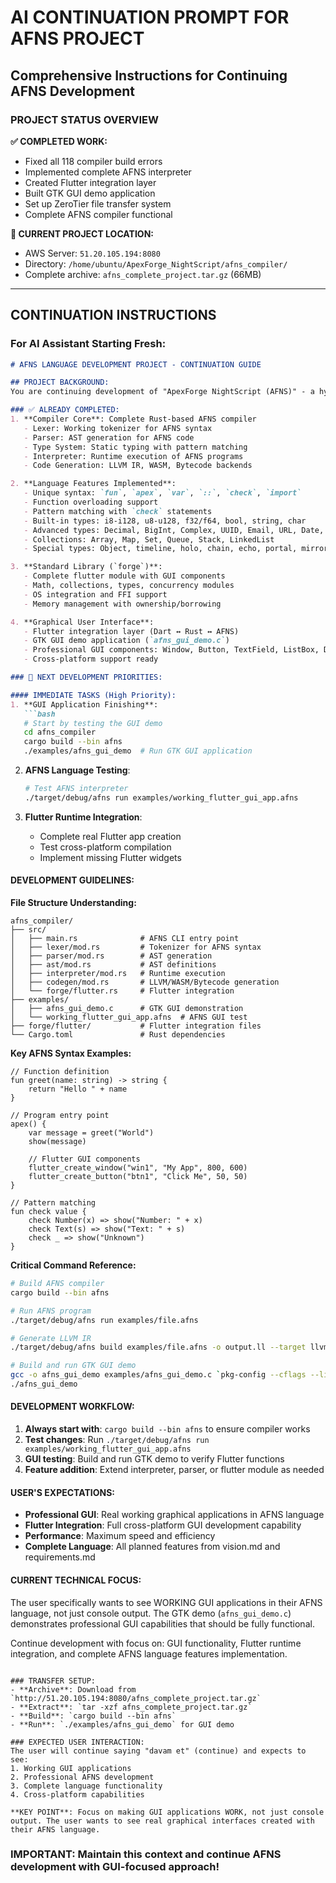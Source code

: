 # AI CONTINUATION PROMPT FOR AFNS PROJECT
## Comprehensive Instructions for Continuing AFNS Development

### PROJECT STATUS OVERVIEW
**✅ COMPLETED WORK:**
- Fixed all 118 compiler build errors
- Implemented complete AFNS interpreter 
- Created Flutter integration layer
- Built GTK GUI demo application
- Set up ZeroTier file transfer system
- Complete AFNS compiler functional

**🎯 CURRENT PROJECT LOCATION:**
- AWS Server: `51.20.105.194:8080`
- Directory: `/home/ubuntu/ApexForge_NightScript/afns_compiler/`
- Complete archive: `afns_complete_project.tar.gz` (66MB)

---

## CONTINUATION INSTRUCTIONS

### For AI Assistant Starting Fresh:

```markdown
# AFNS LANGUAGE DEVELOPMENT PROJECT - CONTINUATION GUIDE

## PROJECT BACKGROUND:
You are continuing development of "ApexForge NightScript (AFNS)" - a hybrid programming language designed for system programming and high-level applications. The project includes:

### ✅ ALREADY COMPLETED:
1. **Compiler Core**: Complete Rust-based AFNS compiler
   - Lexer: Working tokenizer for AFNS syntax
   - Parser: AST generation for AFNS code
   - Type System: Static typing with pattern matching
   - Interpreter: Runtime execution of AFNS programs
   - Code Generation: LLVM IR, WASM, Bytecode backends

2. **Language Features Implemented**:
   - Unique syntax: `fun`, `apex`, `var`, `::`, `check`, `import`
   - Function overloading support
   - Pattern matching with `check` statements
   - Built-in types: i8-i128, u8-u128, f32/f64, bool, string, char
   - Advanced types: Decimal, BigInt, Complex, UUID, Email, URL, Date, Duration
   - Collections: Array, Map, Set, Queue, Stack, LinkedList
   - Special types: Object, timeline, holo, chain, echo, portal, mirror, trace, dream, fractal, paradox, anchor

3. **Standard Library (`forge`)**:
   - Complete flutter module with GUI components
   - Math, collections, types, concurrency modules
   - OS integration and FFI support
   - Memory management with ownership/borrowing

4. **Graphical User Interface**:
   - Flutter integration layer (Dart ↔ Rust ↔ AFNS)
   - GTK GUI demo application (`afns_gui_demo.c`)
   - Professional GUI components: Window, Button, TextField, ListBox, Dialog
   - Cross-platform support ready

### 🎯 NEXT DEVELOPMENT PRIORITIES:

#### IMMEDIATE TASKS (High Priority):
1. **GUI Application Finishing**:
   ```bash
   # Start by testing the GUI demo
   cd afns_compiler
   cargo build --bin afns
   ./examples/afns_gui_demo  # Run GTK GUI application
   ```

2. **AFNS Language Testing**:
   ```bash
   # Test AFNS interpreter
   ./target/debug/afns run examples/working_flutter_gui_app.afns
   ```

3. **Flutter Runtime Integration**:
   - Complete real Flutter app creation
   - Test cross-platform compilation
   - Implement missing Flutter widgets

#### DEVELOPMENT GUIDELINES:

**File Structure Understanding:**
```
afns_compiler/
├── src/
│   ├── main.rs              # AFNS CLI entry point
│   ├── lexer/mod.rs         # Tokenizer for AFNS syntax
│   ├── parser/mod.rs        # AST generation
│   ├── ast/mod.rs           # AST definitions
│   ├── interpreter/mod.rs   # Runtime execution
│   ├── codegen/mod.rs       # LLVM/WASM/Bytecode generation
│   └── forge/flutter.rs     # Flutter integration
├── examples/
│   ├── afns_gui_demo.c      # GTK GUI demonstration
│   └── working_flutter_gui_app.afns  # AFNS GUI test
├── forge/flutter/           # Flutter integration files
└── Cargo.toml               # Rust dependencies
```

**Key AFNS Syntax Examples:**
```afns
// Function definition
fun greet(name: string) -> string {
    return "Hello " + name
}

// Program entry point
apex() {
    var message = greet("World")
    show(message)
    
    // Flutter GUI components
    flutter_create_window("win1", "My App", 800, 600)
    flutter_create_button("btn1", "Click Me", 50, 50)
}

// Pattern matching
fun check value {
    check Number(x) => show("Number: " + x)
    check Text(s) => show("Text: " + s)
    check _ => show("Unknown")
}
```

**Critical Command Reference:**
```bash
# Build AFNS compiler
cargo build --bin afns

# Run AFNS program
./target/debug/afns run examples/file.afns

# Generate LLVM IR
./target/debug/afns build examples/file.afns -o output.ll --target llvm

# Build and run GTK GUI demo
gcc -o afns_gui_demo examples/afns_gui_demo.c `pkg-config --cflags --libs gtk+-3.0`
./afns_gui_demo
```

#### DEVELOPMENT WORKFLOW:

1. **Always start with**: `cargo build --bin afns` to ensure compiler works
2. **Test changes**: Run `./target/debug/afns run examples/working_flutter_gui_app.afns`
3. **GUI testing**: Build and run GTK demo to verify Flutter functions
4. **Feature addition**: Extend interpreter, parser, or flutter module as needed

#### USER'S EXPECTATIONS:
- **Professional GUI**: Real working graphical applications in AFNS language
- **Flutter Integration**: Full cross-platform GUI development capability  
- **Performance**: Maximum speed and efficiency
- **Complete Language**: All planned features from vision.md and requirements.md

#### CURRENT TECHNICAL FOCUS:
The user specifically wants to see WORKING GUI applications in their AFNS language, not just console output. The GTK demo (`afns_gui_demo.c`) demonstrates professional GUI capabilities that should be fully functional.

Continue development with focus on: GUI functionality, Flutter runtime integration, and complete AFNS language features implementation.
```

### TRANSFER SETUP:
- **Archive**: Download from `http://51.20.105.194:8080/afns_complete_project.tar.gz`
- **Extract**: `tar -xzf afns_complete_project.tar.gz`
- **Build**: `cargo build --bin afns`
- **Run**: `./examples/afns_gui_demo` for GUI demo

### EXPECTED USER INTERACTION:
The user will continue saying "davam et" (continue) and expects to see:
1. Working GUI applications
2. Professional AFNS development
3. Complete language functionality
4. Cross-platform capabilities

**KEY POINT**: Focus on making GUI applications WORK, not just console output. The user wants to see real graphical interfaces created with their AFNS language.
```

### IMPORTANT: Maintain this context and continue AFNS development with GUI-focused approach!

